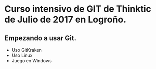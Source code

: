 # Curso intensivo de GIT de Thinktic de Julio de 2017 en Logroño.

## Empezando a usar Git.

- Uso GitKraken
- Uso Linux
- Juego en Windows

